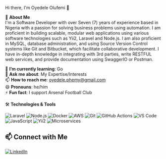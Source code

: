 Hi there, I'm Oyedele Olufemi 👋

🚀 **About Me**  
I'm a Software Developer with over Seven (7) years of experience based in Nigeria with a passion for solving business problems using automation. I am proficient in building scalable, modular web applications using various software technologies such as Yii2, Laravel and Node.js. I am also proficient in MySQL, database administration, and using Source Version Control systems like Git and Bitbucket, which facilitate collaborative development. I have in-depth knowledge in integrating with 3rd parties, write RESTFUL web services, and provide documentation using SwaggerIO or Postman.

🌱 **I’m currently learning**: Go  
💬 **Ask me about**: My Expertise/Interests  
📫 **How to reach me**: [oyedele.phemy@gmail.com](mailto:oyedele.phemy@gmail.com)  
😄 **Pronouns**: he/him  
⚡ **Fun fact**: I support Arsenal Football Club

🛠️ **Technologies & Tools**  

![Laravel](https://img.shields.io/badge/-Laravel-black?style=flat-square&logo=laravel)
![Node.js](https://img.shields.io/badge/-Node.js-black?style=flat-square&logo=node.js)
![Docker](https://img.shields.io/badge/-Docker-black?style=flat-square&logo=docker)
![AWS](https://img.shields.io/badge/-AWS-black?style=flat-square&logo=amazon-aws)
![Git](https://img.shields.io/badge/-Git-black?style=flat-square&logo=git)
![GitHub Actions](https://img.shields.io/badge/-GitHub%20Actions-black?style=flat-square&logo=github-actions)
![VS Code](https://img.shields.io/badge/-VS%20Code-black?style=flat-square&logo=visual-studio-code)
![JavaScript](https://img.shields.io/badge/-JavaScript-black?style=flat-square&logo=javascript)
![Yii2](https://img.shields.io/badge/-Yii2-black?style=flat-square&logo=yii)
![Microservices](https://img.shields.io/badge/-Microservices-black?style=flat-square&logo=)

## 📫 Connect with Me  

[![LinkedIn](https://img.shields.io/badge/-LinkedIn-black?style=flat-square&logo=linkedin)](https://www.linkedin.com/in/oyedele-olufemi/)  
